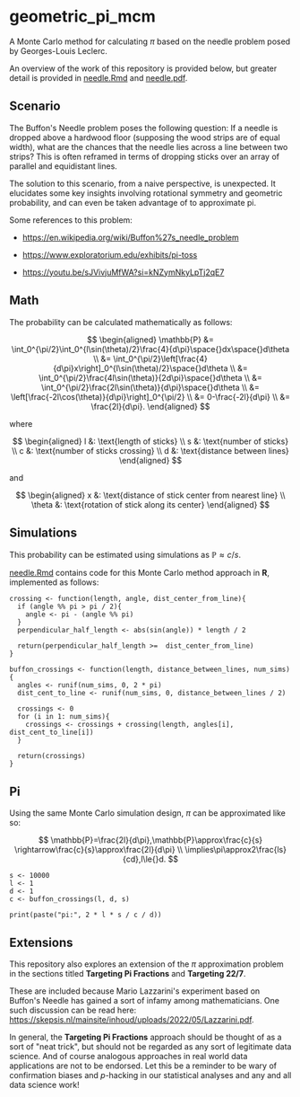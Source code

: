 # geometric_pi_mcm
A Monte Carlo method for calculating $\pi$ based on the needle problem posed by Georges-Louis Leclerc.

An overview of the work of this repository is provided below, but greater detail is provided in [needle.Rmd](needle.Rmd) and [needle.pdf](needle.pdf).

## Scenario

The Buffon's Needle problem poses the following question: If a needle is dropped
above a hardwood floor (supposing the wood strips are of equal width), what are
the chances that the needle lies across a line between two strips? This is
often reframed in terms of dropping sticks over an array of parallel and
equidistant lines.

The solution to this scenario, from a naive perspective, is unexpected. It
elucidates some key insights involving rotational symmetry and geometric
probability, and can even be taken advantage of to approximate pi.

Some references to this problem:

- https://en.wikipedia.org/wiki/Buffon%27s_needle_problem

- https://www.exploratorium.edu/exhibits/pi-toss

- https://youtu.be/sJVivjuMfWA?si=kNZymNkyLpTj2qE7

## Math

The probability can be calculated mathematically as follows:

$$
\begin{aligned}
\mathbb{P} &= \int_0^{\pi/2}\int_0^{l\sin(\theta)/2}\frac{4}{d\pi}\space{}dx\space{}d\theta \\
&= \int_0^{\pi/2}\left[\frac{4}{d\pi}x\right]_0^{l\sin(\theta)/2}\space{}d\theta \\
&= \int_0^{\pi/2}\frac{4l\sin(\theta)}{2d\pi}\space{}d\theta \\
&= \int_0^{\pi/2}\frac{2l\sin(\theta)}{d\pi}\space{}d\theta \\
&= \left[\frac{-2l\cos(\theta)}{d\pi}\right]_0^{\pi/2} \\
&= 0-\frac{-2l}{d\pi} \\
&= \frac{2l}{d\pi}.
\end{aligned}
$$

where

$$
\begin{aligned}
l &: \text{length of sticks} \\
s &: \text{number of sticks} \\
c &: \text{number of sticks crossing} \\
d &: \text{distance between lines}
\end{aligned}
$$

and

$$
\begin{aligned}
x &: \text{distance of stick center from nearest line} \\
\theta &: \text{rotation of stick along its center}
\end{aligned}
$$

## Simulations

This probability can be estimated using simulations as $\mathbb{P}\approx{}c/s$.

[needle.Rmd](needle.Rmd) contains code for this Monte Carlo method approach in **R**, implemented as follows:

```{r}
crossing <- function(length, angle, dist_center_from_line){
  if (angle %% pi > pi / 2){
    angle <- pi - (angle %% pi)
  }
  perpendicular_half_length <- abs(sin(angle)) * length / 2
  
  return(perpendicular_half_length >=  dist_center_from_line)
}
```

```{r}
buffon_crossings <- function(length, distance_between_lines, num_sims){
  angles <- runif(num_sims, 0, 2 * pi)
  dist_cent_to_line <- runif(num_sims, 0, distance_between_lines / 2)
  
  crossings <- 0
  for (i in 1: num_sims){
    crossings <- crossings + crossing(length, angles[i], dist_cent_to_line[i])
  }
  
  return(crossings)
}
```

## Pi

Using the same Monte Carlo simulation design, $\pi$ can be approximated like so:

$$
\mathbb{P}=\frac{2l}{d\pi},\mathbb{P}\approx\frac{c}{s}
\rightarrow\frac{c}{s}\approx\frac{2l}{d\pi} \\
\implies\pi\approx2\frac{ls}{cd},l\le{}d.
$$

```{r}
s <- 10000
l <- 1
d <- 1
c <- buffon_crossings(l, d, s)

print(paste("pi:", 2 * l * s / c / d))
```

## Extensions

This repository also explores an extension of the $\pi$ approximation problem in the sections titled **Targeting Pi Fractions** and **Targeting 22/7**.

These are included because Mario Lazzarini's experiment based on Buffon's Needle has gained a sort of infamy among mathematicians.
One such discussion can be read here: https://skepsis.nl/mainsite/inhoud/uploads/2022/05/Lazzarini.pdf.

In general, the **Targeting Pi Fractions** approach should be thought of as a sort of "neat trick", but should not be regarded as any sort of legitimate data science.
And of course analogous approaches in real world data applications are not to be endorsed.
Let this be a reminder to be wary of confirmation biases and *p*-hacking in our statistical analyses and any and all data science work!
